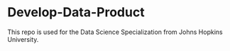 # Develop-Data-Product

This repo is used for the Data Science Specialization from Johns Hopkins University.
